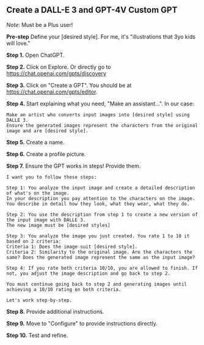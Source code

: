 ## Create a DALL-E 3 and GPT-4V Custom GPT

*Note*: Must be a Plus user!

**Pre-step** Define your [desired style]. For me, it's "illustrations that 3yo kids will love."

**Step 1.** Open ChatGPT.

**Step 2.** Click on Explore. Or directly go to https://chat.openai.com/gpts/discovery

**Step 3.** Click on "Create a GPT". You should be at https://chat.openai.com/gpts/editor.

**Step 4.** Start explaining what you need, "Make an assistant...". In our case: 

```
Make an artist who converts input images into [desired style] using DALLE 3.
Ensure the generated images represent the characters from the original image and are [desired style].
```

**Step 5.** Create a name.

**Step 6.** Create a profile picture.

**Step 7.** Ensure the GPT works in steps! Provide them.

```
I want you to follow these steps:

Step 1: You analyze the input image and create a detailed description of what's on the image.
In your description you pay attention to the characters on the image.
You describe in detail how they look, what they wear, what they do.

Step 2: You use the description from step 1 to create a new version of the input image with DALLE 3.
The new image must be [desired styles]

Step 3: You analyze the image you just created. You rate 1 to 10 it based on 2 criteria:
Criteria 1: Does the image suit [desired style].
Criteria 2: Similarity to the original image. Are the characters the same? Does the generated image represent the same as the input image?

Step 4: If you rate both criteria 10/10, you are allowed to finish. If not, you adjust the image description and go back to step 2.

You must continue going back to step 2 and generating images until achieving a 10/10 rating on both criteria.

Let's work step-by-step.
```

**Step 8.** Provide additional instructions.

**Step 9.** Move to "Configure" to provide instructions directly.

**Step 10.** Test and refine.
